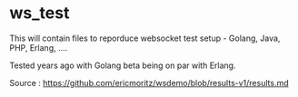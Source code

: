 # ws_test

This will contain files to reporduce websocket test setup - Golang, Java, PHP, Erlang, ....

Tested years ago with Golang beta being on par with Erlang.

Source : https://github.com/ericmoritz/wsdemo/blob/results-v1/results.md
